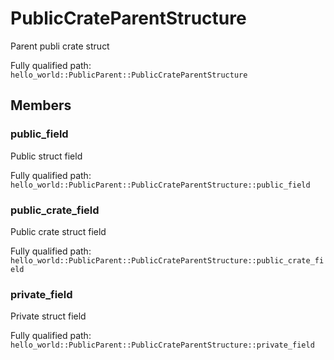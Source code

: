 # PublicCrateParentStructure

Parent publi crate struct


Fully qualified path: `hello_world::PublicParent::PublicCrateParentStructure`

## Members

### public_field

Public struct field

Fully qualified path: `hello_world::PublicParent::PublicCrateParentStructure::public_field`


### public_crate_field

Public crate struct field

Fully qualified path: `hello_world::PublicParent::PublicCrateParentStructure::public_crate_field`


### private_field

Private struct field

Fully qualified path: `hello_world::PublicParent::PublicCrateParentStructure::private_field`


